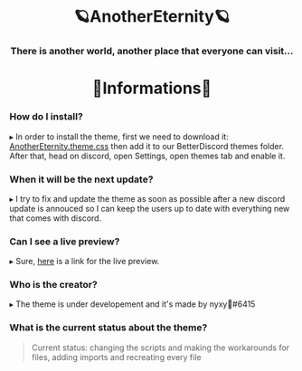 <div align="center">

# 🪐AnotherEternity🪐

### There is another world, another place that everyone can visit...

# 🌠Informations🌠

</div>

### How do I install?

▸ In order to install the theme, first we need to download it: [AnotherEternity.theme.css](https://downgit.github.io/#/home?url=https://github.com/xy-nyxy/AnotherEternity/blob/main/AnotherEternity.theme.css) then add it to our BetterDiscord themes folder. After that, head on discord, open Settings, open themes tab and enable it.

### When it will be the next update?

▸ I try to fix and update the theme as soon as possible after a new discord update is annouced so I can keep the users up to date with everything new that comes with discord.

### Can I see a live preview? 

▸ Sure, [here](https://gibbu.github.io/ThemePreview/?file=https://xy-nyxy.github.io/AnotherEternity/source.css) is a link for the live preview.

### Who is the creator?

▸ The theme is under developement and it's made by nyxy🖤#6415

### What is the current status about the theme?

> Current status: changing the scripts and making the workarounds for files, adding imports and recreating every file
